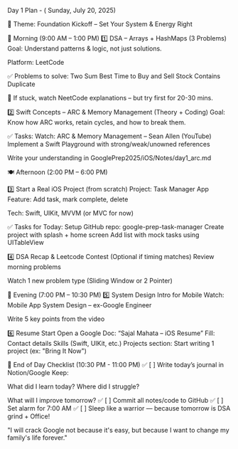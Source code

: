 Day 1 Plan - ( Sunday, July 20, 2025)

🔖 Theme: Foundation Kickoff – Set Your System & Energy Right

🧠 Morning (9:00 AM – 1:00 PM)
1️⃣ DSA – Arrays + HashMaps (3 Problems)
Goal: Understand patterns & logic, not just solutions.

Platform: LeetCode

✅ Problems to solve:
    Two Sum
    Best Time to Buy and Sell Stock
    Contains Duplicate

🔄 If stuck, watch NeetCode explanations – but try first for 20-30 mins.


2️⃣ Swift Concepts – ARC & Memory Management (Theory + Coding)
Goal: Know how ARC works, retain cycles, and how to break them.

✅ Tasks:
    Watch: ARC & Memory Management – Sean Allen (YouTube)
    Implement a Swift Playground with strong/weak/unowned references

Write your understanding in GooglePrep2025/iOS/Notes/day1_arc.md

 
🍽️ Afternoon (2:00 PM – 6:00 PM)

3️⃣ Start a Real iOS Project (from scratch)
Project: Task Manager App
Feature: Add task, mark complete, delete

Tech: Swift, UIKit, MVVM (or MVC for now)

✅ Tasks for Today:
    Setup GitHub repo: google-prep-task-manager
    Create project with splash + home screen
    Add list with mock tasks using UITableView

4️⃣ DSA Recap & Leetcode Contest (Optional if timing matches)
Review morning problems

Watch 1 new problem type (Sliding Window or 2 Pointer)



🌃 Evening (7:00 PM – 10:30 PM)
5️⃣ System Design Intro for Mobile
 Watch: Mobile App System Design – ex-Google Engineer

 Write 5 key points from the video

6️⃣ Resume Start
 Open a Google Doc: “Sajal Mahata – iOS Resume”
 Fill:
Contact details
Skills (Swift, UIKit, etc.)
Projects section: Start writing 1 project (ex: "Bring It Now")


📝 End of Day Checklist (10:30 PM - 11:00 PM)
✅ [ ] Write today’s journal in Notion/Google Keep:

What did I learn today?
Where did I struggle?

What will I improve tomorrow?
✅ [ ] Commit all notes/code to GitHub
✅ [ ] Set alarm for 7:00 AM
✅ [ ] Sleep like a warrior — because tomorrow is DSA grind + Office!

"I will crack Google not because it's easy, but because I want to change my family's life forever."